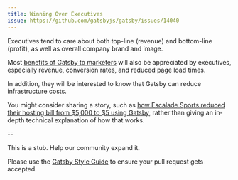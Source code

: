 ```yaml
---
title: Winning Over Executives
issue: https://github.com/gatsbyjs/gatsby/issues/14040
---
```


Executives tend to care about both top-line (revenue) and bottom-line (profit), as well as overall company brand and image.

Most [benefits of Gatsby to marketers](/docs/winning-over-marketers) will also be appreciated by executives, especially revenue, conversion rates, and reduced page load times.

In addition, they will be interested to know that Gatsby can reduce infrastructure costs.

You might consider sharing a story, such as [how Escalade Sports reduced their hosting bill from $5,000 to $5 using Gatsby](/blog/2018-06-14-escalade-sports-from-5000-to-5-in-hosting/), rather than giving an in-depth technical explanation of how that works.

--

This is a stub. Help our community expand it.

Please use the [Gatsby Style Guide](/contributing/gatsby-style-guide/) to ensure your
pull request gets accepted.
